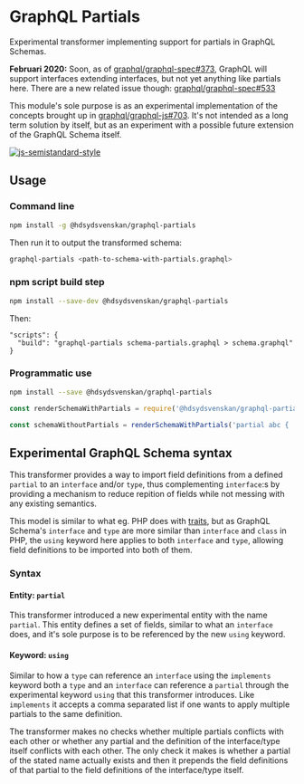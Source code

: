 # GraphQL Partials

Experimental transformer implementing support for partials in GraphQL Schemas.

**Februari 2020:** Soon, as of [graphql/graphql-spec#373](https://github.com/graphql/graphql-spec/pull/373), GraphQL will support interfaces extending interfaces, but not yet anything like partials here.  There are a new related issue though: [graphql/graphql-spec#533](https://github.com/graphql/graphql-spec/pull/533)

This module's sole purpose is as an experimental implementation of the concepts brought up in [graphql/graphql-js#703](https://github.com/graphql/graphql-js/issues/703#issuecomment-315776310). It's not intended as a long term solution by itself, but as an experiment with a possible future extension of the GraphQL Schema itself.

[![js-semistandard-style](https://img.shields.io/badge/code%20style-semistandard-brightgreen.svg?style=flat)](https://github.com/Flet/semistandard)

## Usage

### Command line

```bash
npm install -g @hdsydsvenskan/graphql-partials
```

Then run it to output the transformed schema:

```bash
graphql-partials <path-to-schema-with-partials.graphql>
```

### npm script build step

```bash
npm install --save-dev @hdsydsvenskan/graphql-partials
```

Then:

```
"scripts": {
  "build": "graphql-partials schema-partials.graphql > schema.graphql"
}
```

### Programmatic use

```bash
npm install --save @hdsydsvenskan/graphql-partials
```

```javascript
const renderSchemaWithPartials = require('@hdsydsvenskan/graphql-partials');

const schemaWithoutPartials = renderSchemaWithPartials('partial abc { ... } type xyz using abc { ... }');
```

## Experimental GraphQL Schema syntax

This transformer provides a way to import field definitions from a defined `partial` to an `interface` and/or `type`, thus complementing `interface`:s by providing a mechanism to reduce repition of fields while not messing with any existing semantics.

This model is similar to what eg. PHP does with [traits](http://php.net/manual/en/language.oop5.traits.php), but as GraphQL Schema's `interface` and `type` are more similar than `interface` and `class` in PHP, the `using` keyword here applies to both `interface` and `type`, allowing field definitions to be imported into both of them.

### Syntax

#### Entity: `partial`

This transformer introduced a new experimental entity with the name `partial`. This entity defines a set of fields, similar to what an `interface` does, and it's sole purpose is to be referenced by the new `using` keyword.

#### Keyword: `using`

Similar to how a `type` can reference an `interface` using the `implements` keyword both a `type` and an `interface` can reference a `partial` through the experimental keyword `using` that this transformer introduces. Like `implements` it accepts a comma separated list if one wants to apply multiple partials to the same definition.

The transformer makes no checks whether multiple partials conflicts with each other or whether any partial and the definition of the interface/type itself conflicts with each other. The only check it makes is whether a partial of the stated name actually exists and then it prepends the field definitions of that partial to the field definitions of the interface/type itself.
